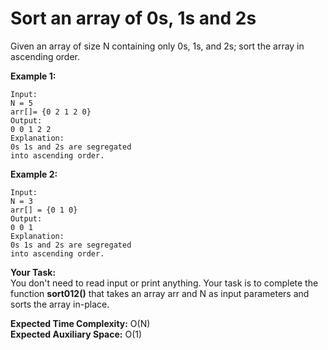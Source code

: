 # Sort an array of 0s, 1s and 2s
Given an array of size N containing only 0s, 1s, and 2s; sort the array in ascending order.

**Example 1:**
```
Input: 
N = 5
arr[]= {0 2 1 2 0}
Output:
0 0 1 2 2
Explanation:
0s 1s and 2s are segregated 
into ascending order.
```
**Example 2:**
```
Input: 
N = 3
arr[] = {0 1 0}
Output:
0 0 1
Explanation:
0s 1s and 2s are segregated 
into ascending order.
```
**Your Task:**<br>
You don't need to read input or print anything. Your task is to complete the function **sort012()** that takes an array arr and N as input parameters and sorts the array in-place.

**Expected Time Complexity:** O(N)<br>
**Expected Auxiliary Space:** O(1)
